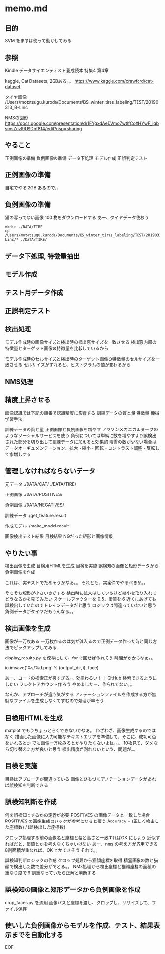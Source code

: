 
# memo.md

## 目的

SVM をまずは使って動かしてみる

## 参照

Kindle
データサイエンティスト養成読本 特集4 第4章

kaggle, Cat Datasets, 2GBある。。
https://www.kaggle.com/crawford/cat-dataset

タイヤ画像
/Users/mototsugu.kuroda/Documents/BS_winter_tires_labeling/TEST/20190313_B-Linc

NMSの図形
https://docs.google.com/presentation/d/1FYgxdAeDVmo7wtlfCoXHYwF_iqbsmsZczl9USDnf814/edit?usp=sharing

## やること

正例画像の準備
負例画像の準備
データ下処理
モデル作成
正誤判定テスト

## 正例画像の準備

自宅でやる
2GB あるので、、

## 負例画像の準備

猫の写ってない画像 100 枚をダウンロードする
あー、タイヤデータ使おう

```
mkdir ./DATA/TIRE
cp /Users/mototsugu.kuroda/Documents/BS_winter_tires_labeling/TEST/20190313_B-Linc/* ./DATA/TIRE/
```

## データ下処理, 特徴量抽出

## モデル作成

## テスト用データ作成

## 正誤判定テスト

## 検出処理

モデル作成時の画像サイズと検出時の検出窓サイズを一致させる
検出窓内部の特徴量とターゲット画像の特徴量を比較しているから

モデル作成時のセルサイズと検出時のターゲット画像の特徴量のセルサイズを一致させる
セルサイズがずれると、ヒストグラムの値が変わるから

## NMS処理

## 精度上昇させる

画像認識では下記の順番で認識精度に影響する
訓練データの質と量
特徴量
機械学習手法

訓練データの質と量
正例画像と負例画像を増やす
アマゾンメカニカルタークのようなソーシャルサービスを使う
負例については単純に数を増やすより誤検出された部分を切り出して訓練データに加えると効果的
精霊の数が少ない場合はデータオーギュメンテーション、拡大・縮小・回転・コントラスト調整・反転して水増しする

## 管理しなければならないデータ

元データ
./DATA/CAT/
./DATA/TIRE/

正例画像
./DATA/POSITIVES/

負例画像
./DATA/NEGATIVES/

訓練データ
./get_feature.result

作成モデル
./make_model.result

画像検出テスト結果
目検結果
NGだった矩形と画像情報

## やりたい事

検出画像を生成
目検用HTMLを生成
目検を実施
誤検知の画像と矩形データから負例画像を作成

これは、実テストでためそうかなぁ。。
それとも、実案件でやるべきか。。

そもそも矩形が小さいきがする
検出時に拡大はしているけど縮小を取り入れてどうなるかを見てみたい
スケールファクターを 0.5、閾値を 6 近くにあげても誤検出していたのでトレインデータだと思う
ロジックは間違っていないと思う
負例データがタイヤだもうんなぁ。。

## 検出画像を生成

画像が一万枚ある
一万枚作るのは気が滅入るので正例データ作った時と同じ方法でピックアップしてみる

display_results.py を保存にして、for で回せば作れそう
時間がかかるなぁ。。

io.imsave('%s/%d.png' % (output_dir, i), face)

あー、コードの検索正が悪すぎる。。効率わるい！！
GitHub 検索できるようにしたい
フレクトアカウント作ろう
やめましたー、作られてない。。

なんか、アプローチが違う気がする
アノテーションファイルを作成する方が無駄なファイルを生成しなくてすむので処理が早そう

## 目検用HTMLを生成

matplot でもうちょっとらくできないかなぁ。
わざわざ、画像生成するのではなく
描画した画像に入力可能なテキストエリアを準備して、そこに、成功可否をいれるとか
でも画像一万枚みるとかやりたくないよね。。。
10枚見て、ダメなら切り替えた方が良いと思う
検出精度が測れないという、問題が。。

## 目検を実施

目検はアプローチが間違っている
画像とひもづくアノテーションデータがあれば誤検知を判断できる

## 誤検知判断を作成

何を誤検知とするかの定義が必要
POSITIVES の画像データと一致した場合
POSITIVES の画像生成ロジックが参考になると覆う
Accuracy = (正しく検出した座標数) / (誤検出した座標数)

クロップ処理する前の画像名と座標と幅と高さと一致すればOK にしよう
近似すればだと、閾値とかを考えなくちゃいけない
あー、nms の考え方が応用できる
8割面積が重なれば、OK とかできそう
それで。。

誤検知判断ロジックの作成
クロップ処理から猫顔座標を取得
精霊画像の数と猫顔で検出した数で差分がでとる。。
NMS処理から検出座標と猫顔座標の面積の重なり度で 9 割重なっていたら正解と判断する

## 誤検知の画像と矩形データから負例画像を作成

crop_faces.py を流用
画像パスと座標を渡し、クロップし、リサイズして、ファイル保存

## 使いした負例画像からモデルを作成、テスト、結果表示までを自動化する

EOF
